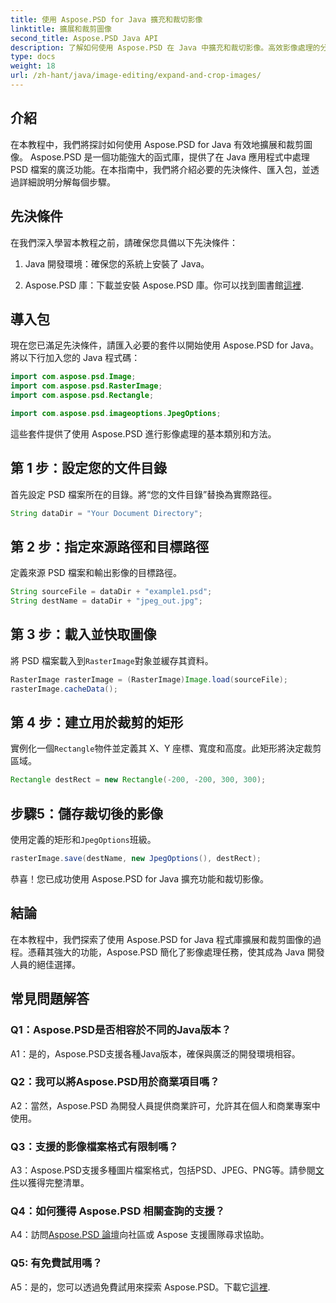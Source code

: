 ```yaml
---
title: 使用 Aspose.PSD for Java 擴充和裁切影像
linktitle: 擴展和裁剪圖像
second_title: Aspose.PSD Java API
description: 了解如何使用 Aspose.PSD 在 Java 中擴充和裁切影像。高效影像處理的分步指南。
type: docs
weight: 18
url: /zh-hant/java/image-editing/expand-and-crop-images/
---
```

## 介紹

在本教程中，我們將探討如何使用 Aspose.PSD for Java 有效地擴展和裁剪圖像。 Aspose.PSD 是一個功能強大的函式庫，提供了在 Java 應用程式中處理 PSD 檔案的廣泛功能。在本指南中，我們將介紹必要的先決條件、匯入包，並透過詳細說明分解每個步驟。

## 先決條件

在我們深入學習本教程之前，請確保您具備以下先決條件：

1. Java 開發環境：確保您的系統上安裝了 Java。

2.  Aspose.PSD 庫：下載並安裝 Aspose.PSD 庫。你可以找到圖書館[這裡](https://releases.aspose.com/psd/java/).

## 導入包

現在您已滿足先決條件，請匯入必要的套件以開始使用 Aspose.PSD for Java。將以下行加入您的 Java 程式碼：

```java
import com.aspose.psd.Image;
import com.aspose.psd.RasterImage;
import com.aspose.psd.Rectangle;

import com.aspose.psd.imageoptions.JpegOptions;
```

這些套件提供了使用 Aspose.PSD 進行影像處理的基本類別和方法。

## 第 1 步：設定您的文件目錄

首先設定 PSD 檔案所在的目錄。將“您的文件目錄”替換為實際路徑。

```java
String dataDir = "Your Document Directory";
```

## 第 2 步：指定來源路徑和目標路徑

定義來源 PSD 檔案和輸出影像的目標路徑。

```java
String sourceFile = dataDir + "example1.psd";
String destName = dataDir + "jpeg_out.jpg";
```

## 第 3 步：載入並快取圖像

將 PSD 檔案載入到`RasterImage`對象並緩存其資料。

```java
RasterImage rasterImage = (RasterImage)Image.load(sourceFile);
rasterImage.cacheData();
```

## 第 4 步：建立用於裁剪的矩形

實例化一個`Rectangle`物件並定義其 X、Y 座標、寬度和高度。此矩形將決定裁剪區域。

```java
Rectangle destRect = new Rectangle(-200, -200, 300, 300);
```

## 步驟5：儲存裁切後的影像

使用定義的矩形和`JpegOptions`班級。

```java
rasterImage.save(destName, new JpegOptions(), destRect);
```

恭喜！您已成功使用 Aspose.PSD for Java 擴充功能和裁切影像。

## 結論

在本教程中，我們探索了使用 Aspose.PSD for Java 程式庫擴展和裁剪圖像的過程。憑藉其強大的功能，Aspose.PSD 簡化了影像處理任務，使其成為 Java 開發人員的絕佳選擇。

## 常見問題解答

### Q1：Aspose.PSD是否相容於不同的Java版本？

A1：是的，Aspose.PSD支援各種Java版本，確保與廣泛的開發環境相容。

### Q2：我可以將Aspose.PSD用於商業項目嗎？

A2：當然，Aspose.PSD 為開發人員提供商業許可，允許其在個人和商業專案中使用。

### Q3：支援的影像檔案格式有限制嗎？

 A3：Aspose.PSD支援多種圖片檔案格式，包括PSD、JPEG、PNG等。請參閱[文件](https://reference.aspose.com/psd/java/)以獲得完整清單。

### Q4：如何獲得 Aspose.PSD 相關查詢的支援？

 A4：訪問[Aspose.PSD 論壇](https://forum.aspose.com/c/psd/34)向社區或 Aspose 支援團隊尋求協助。

### Q5: 有免費試用嗎？

 A5：是的，您可以透過免費試用來探索 Aspose.PSD。下載它[這裡](https://releases.aspose.com/).